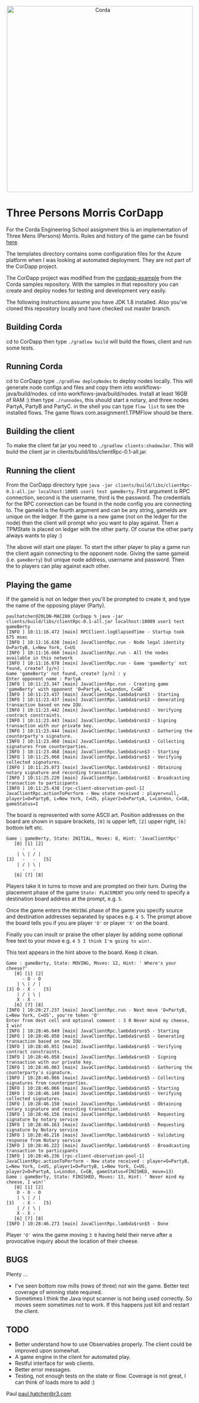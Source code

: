 <p align="center">
  <img src="https://www.corda.net/wp-content/uploads/2016/11/fg005_corda_b.png" alt="Corda" width="500">
</p>

# Three Persons Morris CorDapp

For the Corda Engineering School assignment this is an implementation of Three Mens (Persons) Morris. Rules and history of the game can be found [here](https://en.wikipedia.org/wiki/Three_men%27s_morris).

The templates directory contains some configuration files for the Azure platform when I was looking at automated deployment. They are not part of the CorDapp project.

The CorDapp project was modified from the [cordapp-example](https://github.com/corda/samples-java/tree/master/Basic/cordapp-example) from the Corda samples repository. With the samples in that repository you can create and deploy nodes for testing and development very easily.

The following instructions assume you have JDK 1.8 installed. Also you've cloned this repository locally and have checked out master branch.

## Building Corda
cd to CorDapp then type `./gradlew build` will build the flows, client and run some tests.

## Running Corda
cd to CorDapp type `./gradlew deployNodes` to deploy nodes locally. This will generate node configs and files and copy them into workflows-java/build/nodes. cd into workflows-java/build/nodes. Install at least 16GB of RAM :) then type `./runnodes`, this should start a notary, and three nodes PartyA, PartyB and PartyC. in the shell you can type `flow list` to see the installed flows. The game flows com.assignment1.TPMFlow should be there.

## Building the client

To make the client fat jar you need to `./gradlew clients:shadowJar`. This will build the client jar in clients/build/libs/clientRpc-0.1-all.jar.

## Running the client

From the CorDapp directory type `java -jar clients/build/libs/clientRpc-0.1-all.jar localhost:10005 user1 test gameBerty`. First argument is RPC connection, second is the username, third is the password. The credentials for the RPC connection can be found in the node config you are connecting to. The gameId is the fourth argument and can be any string, gameIds are unique on the ledger.  If the game is a new game (not on the ledger for the node) then the client will prompt who you want to play against. Then a TPMState is placed on ledger with the other party. Of course the other party always wants to play :)

The above will start one player. To start the other player to play a game run the client again connecting to the opponent node. Giving the same gameid (i.e. `gameBerty`) but unique node address, username and password. Then the to players can play against each other.

## Playing the game

If the gameId is not on ledger then you'll be prompted to create it, and type the name of the opposing player (Party).
```
paulhatcher@20LDN-MAC280 CorDapp % java -jar clients/build/libs/clientRpc-0.1-all.jar localhost:10009 user1 test gameBerty
[INFO ] 10:11:16.472 [main] RPCClient.logElapsedTime - Startup took 675 msec
[INFO ] 10:11:16.638 [main] JavaClientRpc.run - Node legal identity O=PartyB, L=New York, C=US
[INFO ] 10:11:16.660 [main] JavaClientRpc.run - All the nodes available in this network
[INFO ] 10:11:16.878 [main] JavaClientRpc.run - Game 'gameBerty' not found, create? [y/n] :
Game 'gameBerty' not found, create? [y/n] : y
Enter opponent name : PartyA
[INFO ] 10:11:23.347 [main] JavaClientRpc.run - Creating game 'gameBerty' with opponent 'O=PartyA, L=London, C=GB'
[INFO ] 10:11:23.437 [main] JavaClientRpc.lambda$run$3 - Starting
[INFO ] 10:11:23.437 [main] JavaClientRpc.lambda$run$3 - Generating transaction based on new IOU.
[INFO ] 10:11:23.442 [main] JavaClientRpc.lambda$run$3 - Verifying contract constraints.
[INFO ] 10:11:23.443 [main] JavaClientRpc.lambda$run$3 - Signing transaction with our private key.
[INFO ] 10:11:23.444 [main] JavaClientRpc.lambda$run$3 - Gathering the counterparty's signature.
[INFO ] 10:11:23.460 [main] JavaClientRpc.lambda$run$3 - Collecting signatures from counterparties.
[INFO ] 10:11:23.468 [main] JavaClientRpc.lambda$run$3 - Starting
[INFO ] 10:11:25.068 [main] JavaClientRpc.lambda$run$3 - Verifying collected signatures.
[INFO ] 10:11:25.073 [main] JavaClientRpc.lambda$run$3 - Obtaining notary signature and recording transaction.
[INFO ] 10:11:25.220 [main] JavaClientRpc.lambda$run$3 - Broadcasting transaction to participants
[INFO ] 10:11:25.438 [rpc-client-observation-pool-1] JavaClientRpc.actionToPerform - New state received : player=null, player1=O=PartyB, L=New York, C=US, player2=O=PartyA, L=London, C=GB, gameStatus=I
```

The board is represented with some ASCII art. Position addresses on the board are shown in square brackets, `[0]` is upper left, `[2]` upper right, `[6]` bottom left etc.

```
Game : gameBerty, State: INITIAL, Moves: 0, Hint: 'JavaClientRpc'
   [0] [1] [2]
      -   -
    | \ | / |
[3]   -   -   [5]
    | / | \ |
      -   -
   [6] [7] [8]
```

Players take it in turns to move and are prompted on their turn. During the placement phase of the game `State: PLACEMENT` you only need to specify a destination board address at the prompt, e.g. `5`.

Once the game enters the `MOVING` phase of the game you specify source and destination addresses separated by spaces e.g. `4 5`. The prompt above the board tells you if you are player `'O'` or player `'X'` on the board.

Finally you can insult or praise the other player by adding some optional free text to your move e.g. `4 5 I think I'm going to win!`.

This text appears in the hint above to the board. Keep it clean.

```
Game : gameBerty, State: MOVING, Moves: 12, Hint: ' Where's your cheese?'
   [0] [1] [2]
      - O - O
    | \ | / |
[3] O - X -   [5]
    | / | \ |
    X - X -
   [6] [7] [8]
[INFO ] 10:28:27.237 [main] JavaClientRpc.run - Next move 'O=PartyB, L=New York, C=US', you're token 'O'
Enter from dest cell and optional comment : 3 0 Never mind my cheese, I win!
[INFO ] 10:28:46.049 [main] JavaClientRpc.lambda$run$5 - Starting
[INFO ] 10:28:46.050 [main] JavaClientRpc.lambda$run$5 - Generating transaction based on new IOU.
[INFO ] 10:28:46.051 [main] JavaClientRpc.lambda$run$5 - Verifying contract constraints.
[INFO ] 10:28:46.058 [main] JavaClientRpc.lambda$run$5 - Signing transaction with our private key.
[INFO ] 10:28:46.063 [main] JavaClientRpc.lambda$run$5 - Gathering the counterparty's signature.
[INFO ] 10:28:46.066 [main] JavaClientRpc.lambda$run$5 - Collecting signatures from counterparties.
[INFO ] 10:28:46.066 [main] JavaClientRpc.lambda$run$5 - Starting
[INFO ] 10:28:46.149 [main] JavaClientRpc.lambda$run$5 - Verifying collected signatures.
[INFO ] 10:28:46.150 [main] JavaClientRpc.lambda$run$5 - Obtaining notary signature and recording transaction.
[INFO ] 10:28:46.156 [main] JavaClientRpc.lambda$run$5 - Requesting signature by notary service
[INFO ] 10:28:46.163 [main] JavaClientRpc.lambda$run$5 - Requesting signature by Notary service
[INFO ] 10:28:46.216 [main] JavaClientRpc.lambda$run$5 - Validating response from Notary service
[INFO ] 10:28:46.222 [main] JavaClientRpc.lambda$run$5 - Broadcasting transaction to participants
[INFO ] 10:28:46.236 [rpc-client-observation-pool-1] JavaClientRpc.actionToPerform - New state received : player=O=PartyB, L=New York, C=US, player1=O=PartyB, L=New York, C=US, player2=O=PartyA, L=London, C=GB, gameStatus=FINISHED, move=13)
Game : gameBerty, State: FINISHED, Moves: 13, Hint: ' Never mind my cheese, I win!'
   [0] [1] [2]
    O - O - O
    | \ | / |
[3]   - X -   [5]
    | / | \ |
    X - X -
   [6] [7] [8]
[INFO ] 10:28:46.273 [main] JavaClientRpc.lambda$run$5 - Done
```

Player `'O'` wins the game moving `3 0` having held their nerve after a provocative inquiry about the location of their cheese.

## BUGS

Plenty ...
* I've seen bottom row mills (rows of three) not win the game. Better test coverage of winning state required.
* Sometimes I think the Java input scanner is not being used correctly. So moves seem sometimes not to work. If this happens just kill and restart the client.

## TODO

* Better understand how to use Observables properly. The client could be improved upon somewhat.
* A game engine in the client for automated play.
* Restful interface for web clients.
* Better error messages.
* Testing, not enough tests on the state or flow. Coverage is not great, I can think of loads more to add :)

Paul
paul.hatcher@r3.com
